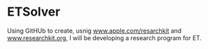 # ETSolver
Using GitHUb to create, usnig www.apple.com/resarchkit and www.researchkit.org, I will be developing a research program for ET.
